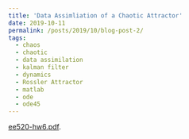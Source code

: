 ```yaml
---
title: 'Data Assimliation of a Chaotic Attractor'
date: 2019-10-11
permalink: /posts/2019/10/blog-post-2/
tags:
  - chaos
  - chaotic
  - data assimilation
  - kalman filter
  - dynamics
  - Rossler Attractor
  - matlab
  - ode
  - ode45
---
```

 [ee520-hw6.pdf](http://mackkv.github.io/files/ee520-hw6.pdf).
